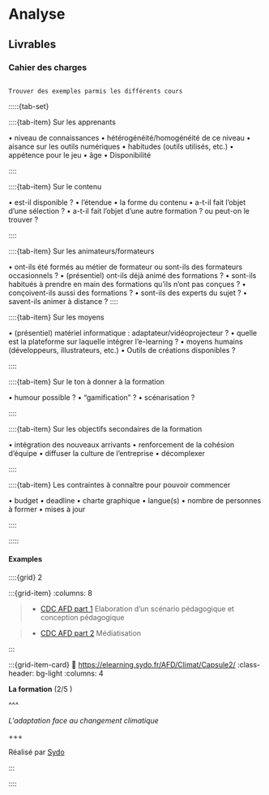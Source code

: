 # Analyse


## Livrables

### Cahier des charges

```{note}

Trouver des exemples parmis les différents cours

```


:::::{tab-set}

::::{tab-item} Sur les apprenants

• niveau de connaissances
• hétérogénéité/homogénéité de ce niveau
• aisance sur les outils numériques
• habitudes (outils utilisés, etc.)
• appétence pour le jeu
• âge
• Disponibilité

::::

::::{tab-item} Sur le contenu

• est-il disponible ?
• l’étendue
• la forme du contenu
• a-t-il fait l’objet d’une sélection ?
• a-t-il fait l’objet d’une autre formation ? ou peut-on le trouver ?

::::

::::{tab-item} Sur les animateurs/formateurs

• ont-ils été formés au métier de formateur ou sont-ils des formateurs occasionnels ?
• (présentiel) ont-ils déjà animé des formations ?
• sont-ils habitués à prendre en main des formations qu’ils n’ont pas conçues ?
• conçoivent-ils aussi des formations ?
• sont-ils des experts du sujet ?
• savent-ils animer à distance ?
::::

::::{tab-item} Sur les moyens

• (présentiel) matériel informatique : adaptateur/vidéoprojecteur ?
• quelle est la plateforme sur laquelle intégrer l’e-learning ?
• moyens humains (développeurs, illustrateurs, etc.)
• Outils de créations disponibles ?

::::

::::{tab-item} Sur le ton à donner à la formation

• humour possible ?
• “gamification” ?
• scénarisation ?

::::

::::{tab-item} Sur les objectifs secondaires de la formation

• intégration des nouveaux arrivants
• renforcement de la cohésion d’équipe
• diffuser la culture de l’entreprise
• décomplexer

::::

::::{tab-item} Les contraintes à connaître pour pouvoir commencer

• budget
• deadline
• charte graphique
• langue(s)
• nombre de personnes à former
• mises à jour

::::

:::::


#### Examples


::::{grid} 2

:::{grid-item}
:columns: 8

> - [CDC AFD part 1](../../../_static/assets/pdf/Exemples-cahiers-des-charges/CDC_AFDpart1.pdf)  Elaboration d’un scénario pédagogique et conception pédagogique

> - [CDC AFD part 2](../../../_static/assets/pdf/Exemples-cahiers-des-charges/CDC_AFDpart2.pdf) Médiatisation

:::

:::{grid-item-card}
:link: https://elearning.sydo.fr/AFD/Climat/Capsule2/
:class-header: bg-light
:columns: 4

**La formation** (2/5 )

^^^

*L'adaptation face au changement climatique*

+++

Réalisé par [Sydo](https://sydo.fr/)

:::



::::




